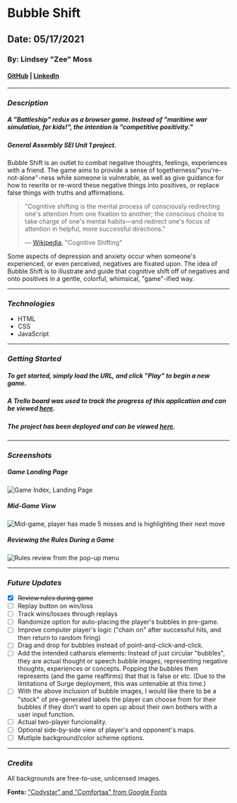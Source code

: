 # Bubble Shift
## Date: 05/17/2021

### By: Lindsey "Zee" Moss


#### [GitHub](https://github.com/Lindsey-Moss/) | [LinkedIn](https://www.linkedin.com/in/lindsey-moss-a0571620b/)
***
### ***Description***
##### A "Battleship" redux as a browser game. Instead of "maritime war simulation, for kids!", the intention is "competitive positivity." 
##### *General Assembly SEI Unit 1 project.*
Bubble Shift is an outlet to combat negative thoughts, feelings, experiences with a friend. The game aims to provide a sense of togetherness/"you're-not-alone"-ness while someone is vulnerable, as well as give guidance for how to rewrite or re-word these negative things into positives, or replace false things with truths and affirmations.

> "Cognitive shifting is the mental process of consciously redirecting one's attention from one fixation to another; the conscious choice to take charge of one's mental habits—and redirect one's focus of attention in helpful, more successful directions."
> 
> — [Wikipedia](https://en.wikipedia.org/wiki/Cognitive_shifting), "Cognitive Shifting"

Some aspects of depression and anxiety occur when someone's experienced, or even perceived, negatives are fixated upon. The idea of Bubble Shift is to illustrate and guide that cognitive shift off of negatives and onto positives in a gentle, colorful, whimsical, "game"-ified way.
***

### ***Technologies***
* HTML
* CSS
* JavaScript

***

### ***Getting Started***
##### To get started, simply load the URL, and click "Play" to begin a new game.
##### A Trello board was used to track the progress of this application and can be viewed [here](https://trello.com/b/eH7vyNCh/bubble-shift-a-battleship-redux).
##### The project has been deployed and can be viewed [here](https://bubbleshift.surge.sh/).
***

### ***Screenshots***

##### Game Landing Page
![Game Index, Landing Page](https://trello-attachments.s3.amazonaws.com/609f5308fce8bc0e0f329ec7/960x939/f094b71cec8de5bbe930fd8fd072c6ed/image.png)

##### Mid-Game View
![Mid-game, player has made 5 misses and is highlighting their next move](https://trello-attachments.s3.amazonaws.com/609f53c14a6a9769b476c809/958x938/893e93685065d53f20d6e963dca2bb99/image.png)

##### Reviewing the Rules During a Game
![Rules review from the pop-up menu](https://trello-attachments.s3.amazonaws.com/609f53e1d8e01a5314b76fab/958x936/30a8759170702a0332d5d26e9c8db58d/image.png) 
***

### ***Future Updates***
- [x] ~~Review rules during game~~
- [ ] Replay button on win/loss
- [ ] Track wins/losses through replays
- [ ] Randomize option for auto-placing the player's bubbles in pre-game.
- [ ] Improve computer player's logic ("chain on" after successful hits, and then return to random firing)
- [ ] Drag and drop for bubbles instead of point-and-click-and-click.
- [ ] Add the intended catharsis elements: Instead of just circular "bubbles", they are actual thought or speech bubble images, representing negative thoughts, experiences or concepts. Popping the bubbles then represents (and the game reaffirms) that that is false or etc. (Due to the limitations of Surge deployment, this was untenable at this time.)
- [ ] With the above inclusion of bubble images, I would like there to be a "stock" of pre-generated labels the player can choose from for their bubbles if they don't want to open up about their own bothers with a user input function.
- [ ] Actual two-player funcionality.
- [ ] Optional side-by-side view of player's and opponent's maps.
- [ ] Mutliple background/color scheme options.
***

### ***Credits***

All backgrounds are free-to-use, unlicensed images.

**Fonts:** ["Codystar" and "Comfortaa" from Google Fonts](https://fonts.google.com/)
